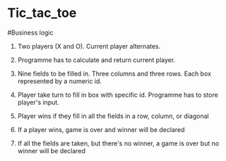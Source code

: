 # Tic_tac_toe

#Business logic

1. Two players (X and O). Current player alternates.  

2. Programme has to calculate and return current player.

3. Nine fields to be filled in. Three columns and three rows. Each box represented by a numeric id.

4. Player take turn to fill in box with specific id. Programme has to store player's input.

5. Player wins if they fill in all the fields in a row, column, or diagonal

6. If a player wins, game is over and winner will be declared

7. If all the fields are taken, but there's no winner, a game is over but no winner will be declared 
